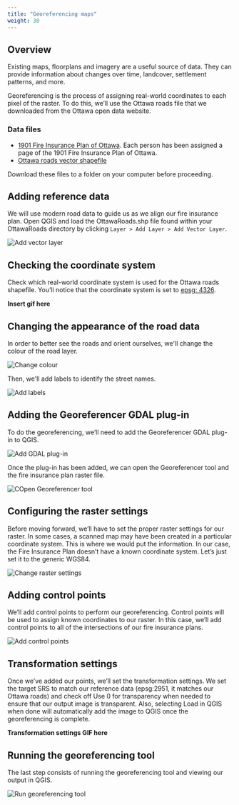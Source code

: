```yaml
---
title: "Georeferencing maps"
weight: 30
---
```


## Overview

Existing maps, floorplans and imagery are a useful source of data. They can provide information about changes over time, landcover, settlement patterns, and more. 

Georeferencing is the process of assigning real-world coordinates to each pixel of the raster. To do this, we’ll use the Ottawa roads file that we downloaded from the Ottawa open data website.


### Data files
* [1901 Fire Insurance Plan of Ottawa](https://drive.google.com/open?id=1JITpaNCJqIFHrd1aKkMq6IV2OUC3bEuy). Each person has been assigned a page of the 1901 Fire Insurance Plan of Ottawa.
* [Ottawa roads vector shapefile](https://drive.google.com/open?id=1JITpaNCJqIFHrd1aKkMq6IV2OUC3bEuy)

Download these files to a folder on your computer before proceeding. 

## Adding reference data

We will use modern road data to guide us as we align our fire insurance plan. Open QGIS and load the OttawaRoads.shp file found within your OttawaRoads directory by clicking ```Layer > Add Layer > Add Vector Layer```.

![Add vector layer](http://drive.google.com/uc?export=view&id=1k6BWGyDnjRkNtVz5s7NISK0Fx5TdHVWv)

## Checking the coordinate system

Check which real-world coordinate system is used for the Ottawa roads shapefile. You’ll notice that the coordinate system is set to [epsg: 4326](http://spatialreference.org/ref/epsg/4326/).

**Insert gif here**

## Changing the appearance of the road data

In order to better see the roads and orient ourselves, we'll change the colour of the road layer.

![Change colour](http://drive.google.com/uc?export=view&id=16gjYLLl4z6XzJ4XZqe2DkFoBDT4DQvQ7)

Then, we'll add labels to identify the street names.

![Add labels](http://drive.google.com/uc?export=view&id=10iXtLXQZeE4oDDAMaRyBUHTZvf31zVF6)

## Adding the Georeferencer GDAL plug-in

To do the georeferencing, we’ll need to add the Georeferencer GDAL plug-in to QGIS. 

![Add GDAL plug-in](http://drive.google.com/uc?export=view&id=18iDKdghtqlukP5bKBpDhsIckD_62JDb-)

Once the plug-in has been added, we can open the Georeferencer tool and the fire insurance plan raster file.

![COpen Georeferencer tool](http://drive.google.com/uc?export=view&id=1nISIqkfUGIiuoaotvE7fD10zY2spNRR7)

## Configuring the raster settings

Before moving forward, we’ll have to set the proper raster settings for our raster. In some cases, a scanned map may have been created in a particular coordinate system. This is where we would put the information. In our case, the Fire Insurance Plan doesn’t have a known coordinate system. Let’s just set it to the generic WGS84. 

![Change raster settings](http://drive.google.com/uc?export=view&id=1tshsgoX9anoRGYTUuCyP12gzZTnrlIPW)

## Adding control points

We’ll add control points to perform our georeferencing. Control points will be used to assign known coordinates to our raster. In this case, we’ll add control points to all of the intersections of our fire insurance plans.

![Add control points](http://drive.google.com/uc?export=view&id=1P8rNCX8DWIIMRfVVtsatBORKhG7XPQzt)

## Transformation settings

Once we’ve added our points, we’ll set the transformation settings. We set the target SRS to match our reference data (epsg:2951, it matches our Ottawa roads) and check off Use 0 for transparency when needed to ensure that our output image is transparent. Also, selecting  Load in QGIS when done will automatically add the image to QGIS once the georeferencing is complete.

**Transformation settings GIF here**

## Running the georeferencing tool

The last step consists of running the georeferencing tool and viewing our output in QGIS. 

![Run georeferencing tool](http://drive.google.com/uc?export=view&id=1nt8I3RsgksV_GqE0kbOOgG7lwdCjj-VY)

